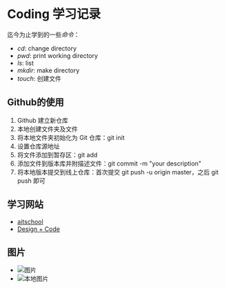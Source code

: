 # **Coding 学习记录**
迄今为止学到的一些*命令*：
- *cd*: change directory
- *pwd*: print working directory
- *ls*: list
- *mkdir*: make directory
- *touch*: 创建文件

## Github的使用
1. Github 建立新仓库
2. 本地创建文件夹及文件
3. 将本地文件夹初始化为 Git 仓库：git init
4. 设置仓库源地址
5. 将文件添加到暂存区：git add
6. 添加文件到版本库并附描述文件：git commit -m "your description"
7. 将本地版本提交到线上仓库：首次提交 git push -u origin master，之后 git push 即可

## 学习网站
- [aitschool](https://www.yuque.com/aitschool)
- [Design + Code](https://designcode.io/)
## 图片
- ![图片](https://unsplash.com/photos/5GrhIUq9pCM)
- ![本地图片](./image/nightshoot.jpg)
